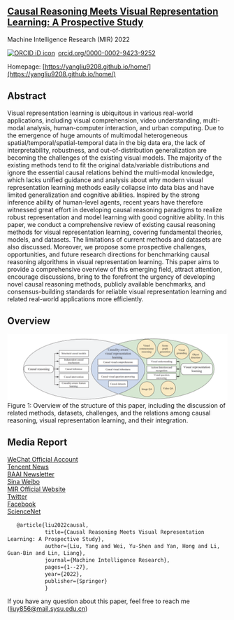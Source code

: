 ## [Causal Reasoning Meets Visual Representation Learning: A Prospective Study](https://link.springer.com/article/10.1007/s11633-022-1362-z)
Machine Intelligence Research (MIR) 2022

<a href="https://orcid.org/0000-0002-9423-9252" target="orcid.widget" rel="noopener noreferrer" style="vertical-align:top;"><img src="https://orcid.org/sites/default/files/images/orcid_16x16.png" style="width:1em;margin-right:.5em;" alt="ORCID iD icon">orcid.org/0000-0002-9423-9252</a>

Homepage: [https://yangliu9208.github.io/home/](https://yangliu9208.github.io/home/)

## Abstract
Visual representation learning is ubiquitous in various real-world applications, including visual comprehension, video understanding, multi-modal analysis, human-computer interaction, and urban computing. Due to the emergence of huge amounts of multimodal heterogeneous spatial/temporal/spatial-temporal data in the big data era, the lack of interpretability, robustness, and out-of-distribution generalization are becoming the challenges of the existing visual models. The majority of the existing methods tend to fit the original data/variable distributions and ignore the essential causal relations behind the multi-modal knowledge, which lacks unified guidance and analysis about why modern visual representation learning methods easily collapse into data bias and have limited generalization and cognitive abilities. Inspired by the strong inference ability of human-level agents, recent years have therefore witnessed great effort in developing causal reasoning paradigms to realize robust representation and model learning with good cognitive ability. In this paper, we conduct a comprehensive review of existing causal reasoning methods for visual representation learning, covering fundamental theories, models, and datasets. The limitations of current methods and datasets are also discussed. Moreover, we propose some prospective challenges, opportunities, and future research directions for benchmarking causal reasoning algorithms in visual representation learning. This paper aims to provide a comprehensive overview of this emerging field, attract attention, encourage discussions, bring to the forefront the urgency of developing novel causal reasoning methods, publicly available benchmarks, and consensus-building standards for reliable visual representation learning and related real-world applications more efficiently.

## Overview
![Image](Fig1.png)
Figure 1:  Overview of the structure of this paper, including the discussion of related methods, datasets, challenges, and the relations among causal reasoning, visual representation learning, and their integration. 

## Media Report
[WeChat Official Account](https://mp.weixin.qq.com/s/-OlJ44DWE6nuX_OVyykURw)  
[Tencent News](https://view.inews.qq.com/a/20221214A04HLV00)    
[BAAI Newsletter](https://hub.baai.ac.cn/view/22520)  
[Sina Weibo](https://m.weibo.cn/3127546767/4846600603830090)  
[MIR Official Website](https://www.mi-research.net/)  
[Twitter](https://twitter.com/MIR_Journal/status/1602935511903260674)  
[Facebook](https://www.facebook.com/profile.php?id=100071154460921)  
[ScienceNet](https://blog.sciencenet.cn/home.php?mod=space&uid=749317&do=blog&id=1367867)  

```
   @article{liu2022causal,
            title={Causal Reasoning Meets Visual Representation Learning: A Prospective Study},
            author={Liu, Yang and Wei, Yu-Shen and Yan, Hong and Li, Guan-Bin and Lin, Liang},
            journal={Machine Intelligence Research},
            pages={1--27},
            year={2022},
            publisher={Springer}
            }
``` 
If you have any question about this paper, feel free to reach me (liuy856@mail.sysu.edu.cn) 
